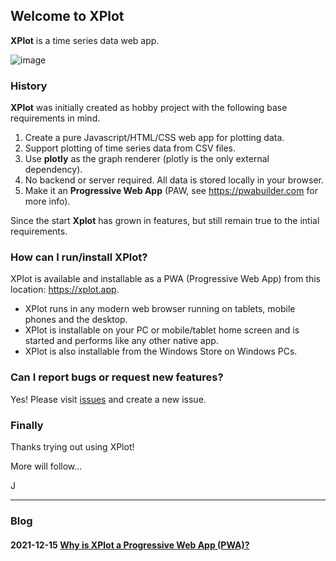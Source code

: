 ## Welcome to XPlot

**XPlot** is a time series data web app.

![image](https://user-images.githubusercontent.com/805898/140074187-69517649-ccc5-4638-b12c-1dd774afe49f.png)

### History
**XPlot** was initially created as hobby project with the following base requirements in mind.

1. Create a pure Javascript/HTML/CSS web app for plotting data.
2. Support plotting of time series data from CSV files.
3. Use **plotly** as the graph renderer (plotly is the only external dependency).
4. No backend or server required. All data is stored locally in your browser.
5. Make it an **Progressive Web App** (PAW, see https://pwabuilder.com for more info).

Since the start **Xplot** has grown in features, but still remain true to the intial requirements.

### How can I run/install XPlot?

XPlot is available and installable as a PWA (Progressive Web App) from this location: https://xplot.app.

- XPlot runs in any modern web browser running on tablets, mobile phones and the desktop.
- XPlot is installable on your PC or mobile/tablet home screen and is started and performs like any other native app.
- XPlot is also installable from the Windows Store on Windows PCs.

### Can I report bugs or request new features?

Yes! Please visit [issues](https://github.com/izaxon/xplot/issues) and create a new issue.

### Finally

Thanks trying out using XPlot! 

More will follow...

J

-----
### Blog
#### 2021-12-15 [Why is XPlot a Progressive Web App (PWA)?](why_pwa.md)


